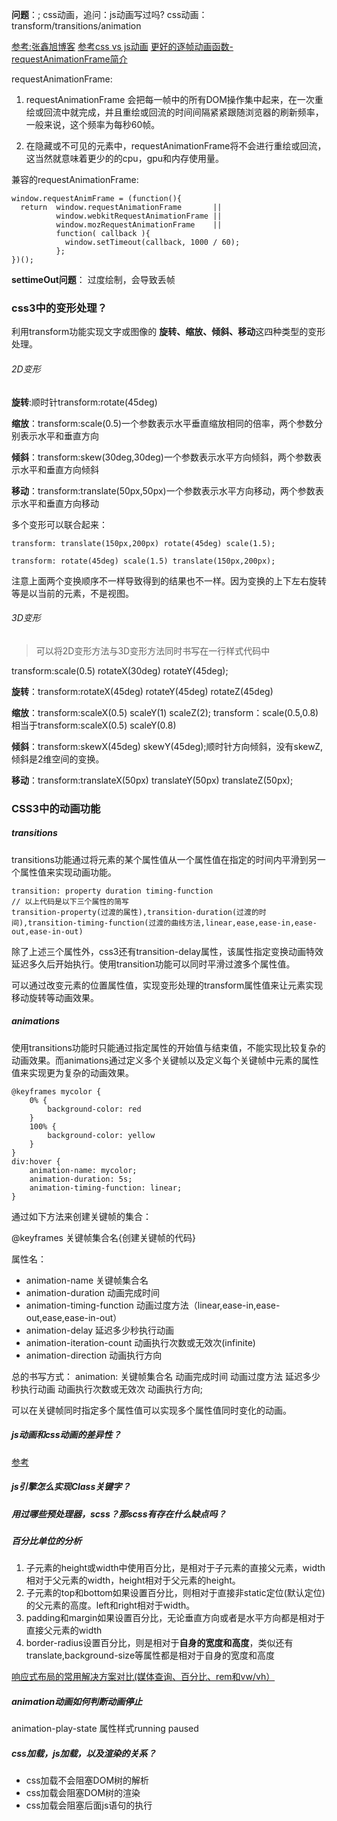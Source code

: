 **问题**：;
css动画，追问：js动画写过吗?
css动画：transform/transitions/animation

[参考:张鑫旭博客](http://www.zhangxinxu.com/wordpress/2010/11/css3-transitions-transforms-animation-introduction/)
[参考css vs js动画](http://zencode.in/19.CSS-vs-JS%E5%8A%A8%E7%94%BB%EF%BC%9A%E8%B0%81%E6%9B%B4%E5%BF%AB%EF%BC%9F.html)
[更好的逐帧动画函数-requestAnimationFrame简介](http://www.cnblogs.com/zichi/p/5208171.html)

requestAnimationFrame:
1. requestAnimationFrame 会把每一帧中的所有DOM操作集中起来，在一次重绘或回流中就完成，并且重绘或回流的时间间隔紧紧跟随浏览器的刷新频率，一般来说，这个频率为每秒60帧。

2. 在隐藏或不可见的元素中，requestAnimationFrame将不会进行重绘或回流，这当然就意味着更少的的cpu，gpu和内存使用量。

兼容的requestAnimationFrame:

    window.requestAnimFrame = (function(){
      return  window.requestAnimationFrame       ||
              window.webkitRequestAnimationFrame ||
              window.mozRequestAnimationFrame    ||
              function( callback ){
                window.setTimeout(callback, 1000 / 60);
              };
    })();

**settimeOut问题**：
过度绘制，会导致丢帧

### css3中的变形处理？

利用transform功能实现文字或图像的 **旋转、缩放、倾斜、移动**这四种类型的变形处理。

###### 2D变形

**旋转**:顺时针transform:rotate(45deg)  

**缩放**：transform:scale(0.5)一个参数表示水平垂直缩放相同的倍率，两个参数分别表示水平和垂直方向

**倾斜**：transform:skew(30deg,30deg)一个参数表示水平方向倾斜，两个参数表示水平和垂直方向倾斜

**移动**：transform:translate(50px,50px)一个参数表示水平方向移动，两个参数表示水平和垂直方向移动

多个变形可以联合起来：

    transform: translate(150px,200px) rotate(45deg) scale(1.5);

    transform: rotate(45deg) scale(1.5) translate(150px,200px);

注意上面两个变换顺序不一样导致得到的结果也不一样。因为变换的上下左右旋转等是以当前的元素，不是视图。

###### 3D变形

> 可以将2D变形方法与3D变形方法同时书写在一行样式代码中

transform:scale(0.5) rotateX(30deg) rotateY(45deg);

**旋转**：transform:rotateX(45deg) rotateY(45deg) rotateZ(45deg)

**缩放**：transform:scaleX(0.5) scaleY(1) scaleZ(2); transform：scale(0.5,0.8)相当于transform:scaleX(0.5) scaleY(0.8)

**倾斜**：transform:skewX(45deg) skewY(45deg);顺时针方向倾斜，没有skewZ,倾斜是2维空间的变换。

**移动**：transform:translateX(50px) translateY(50px) translateZ(50px);

### CSS3中的动画功能

##### transitions

transitions功能通过将元素的某个属性值从一个属性值在指定的时间内平滑到另一个属性值来实现动画功能。

    transition: property duration timing-function
    // 以上代码是以下三个属性的简写
    transition-property(过渡的属性),transition-duration(过渡的时间),transition-timing-function(过渡的曲线方法,linear,ease,ease-in,ease-out,ease-in-out)
    
除了上述三个属性外，css3还有transition-delay属性，该属性指定变换动画特效延迟多久后开始执行。使用transition功能可以同时平滑过渡多个属性值。

可以通过改变元素的位置属性值，实现变形处理的transform属性值来让元素实现移动旋转等动画效果。

##### animations

使用transitions功能时只能通过指定属性的开始值与结束值，不能实现比较复杂的动画效果。而animations通过定义多个关键帧以及定义每个关键帧中元素的属性值来实现更为复杂的动画效果。

    @keyframes mycolor {
        0% {
            background-color: red
        }
        100% {
            background-color: yellow
        }
    }
    div:hover {
        animation-name: mycolor;
        animation-duration: 5s;
        animation-timing-function: linear;
    }
    
通过如下方法来创建关键帧的集合：

@keyframes 关键帧集合名{创建关键帧的代码}

属性名：
+ animation-name 关键帧集合名
+ animation-duration 动画完成时间
+ animation-timing-function 动画过度方法（linear,ease-in,ease-out,ease,ease-in-out）
+ animation-delay 延迟多少秒执行动画
+ animation-iteration-count 动画执行次数或无效次(infinite)
+ animation-direction  动画执行方向

总的书写方式： animation: 关键帧集合名 动画完成时间 动画过度方法 延迟多少秒执行动画 动画执行次数或无效次 动画执行方向;

可以在关键帧同时指定多个属性值可以实现多个属性值同时变化的动画。

##### js动画和css动画的差异性？
[参考](https://www.cnblogs.com/shuaishuaidejun/p/7444711.html)


##### js引擎怎么实现Class关键字？
   
   
##### 用过哪些预处理器，scss？那scss有存在什么缺点吗？

##### 百分比单位的分析
1. 子元素的height或width中使用百分比，是相对于子元素的直接父元素，width相对于父元素的width，height相对于父元素的height。
2. 子元素的top和bottom如果设置百分比，则相对于直接非static定位(默认定位)的父元素的高度。left和right相对于width。
3. padding和margin如果设置百分比，无论垂直方向或者是水平方向都是相对于直接父元素的width
4. border-radius设置百分比，则是相对于**自身的宽度和高度**，类似还有translate,background-size等属性都是相对于自身的宽度和高度

[响应式布局的常用解决方案对比(媒体查询、百分比、rem和vw/vh）](https://juejin.im/post/5b39905351882574c72f2808)

##### animation动画如何判断动画停止

animation-play-state 属性样式running paused

##### css加载，js加载，以及渲染的关系？
- css加载不会阻塞DOM树的解析
- css加载会阻塞DOM树的渲染
- css加载会阻塞后面js语句的执行
